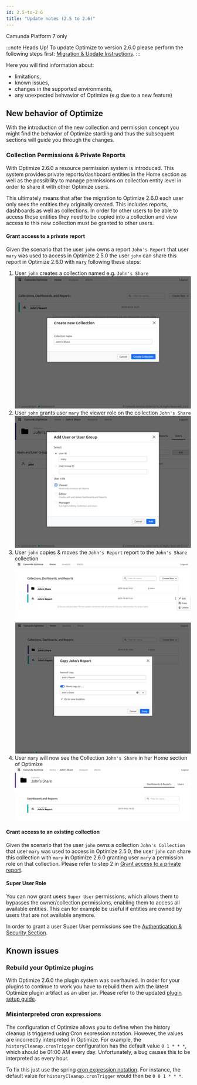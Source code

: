 ```yaml
---
id: 2.5-to-2.6
title: "Update notes (2.5 to 2.6)"
---
```


<span class="badge badge--platform">Camunda Platform 7 only</span>

:::note Heads Up!
To update Optimize to version 2.6.0 please perform the following steps first: [Migration & Update Instructions](./instructions.md).
:::

Here you will find information about:

* limitations, 
* known issues, 
* changes in the supported environments, 
* any unexpected behvavior of Optimize (e.g due to a new feature)

## New behavior of Optimize

With the introduction of the new collection and permission concept you might find the behavior of Optimize startling and thus the subsequent sections will guide you through the changes.

### Collection Permissions & Private Reports

With Optimize 2.6.0 a resource permission system is introduced. This system provides private reports/dashboard entities in the Home section as well as the possibility to manage permissions on collection entity level in order to share it with other Optimize users. 

This ultimately means that after the migration to Optimize 2.6.0 each user only sees the entities they originally created. This includes reports, dashboards as well as collections. In order for other users to be able to access those entities they need to be copied into a collection and view access to this new collection must be granted to other users.

#### Grant access to a private report 
Given the scenario that the user `john` owns a report `John's Report` that user `mary` was used to access in Optimize 2.5.0 the 
user `john` can share this report in Optimize 2.6.0 with `mary` following these steps:

1. User `john` creates a collection named e.g. `John's Share`
![Create a Collection](img/private_report_access_1_create_collection.png)
1. User `john` grants user `mary` the viewer role on the collection `John's Share`
![Create Permission for Mary](img/private_report_access_2_create_view_permission_mary.png)
1. User `john` copies & moves the `John's Report` report to the `John's Share` collection
![Copy Report 1](img/private_report_access_3_1_copy_report.png)
![Copy Report 2](img/private_report_access_3_2_copy_report.png)
1. User `mary` will now see the Collection `John's Share` in her Home section of Optimize
![Mary sees shared collection](img/private_report_access_4_mary_sees_collection.png)

#### Grant access to an existing collection
Given the scenario that the user `john` owns a collection `John's Collection` that user `mary` was used to access in Optimize 2.5.0, the user `john` can share this collection with `mary` in Optimize 2.6.0 granting user `mary` a permission role on that collection. Please refer to step 2 in [Grant access to a private report](#grant-access-to-a-private-report).

#### Super User Role
You can now grant users `Super User` permissions, which allows them to bypasses the owner/collection permissions, enabling them to access all available entities. This can for example be useful if entities are owned by users that are not available anymore.

In order to grant a user Super User permissions see the [Authentication & Security Section](./../setup/configuration.md/#security).


## Known issues


### Rebuild your Optimize plugins

With Optimize 2.6.0 the plugin system was overhauled. In order for your plugins to continue to work you have to rebuild them with the latest Optimize plugin artifact as an uber jar. Please refer to the updated [plugin setup guide](./../plugins/plugin-system.md/#setup-your-environment).

### Misinterpreted cron expressions

The configuration of Optimize allows you to define when the history cleanup is triggered using Cron expression notation. However, the values are incorrectly interpreted in Optimize. For example, the `historyCleanup.cronTrigger` configuration has the default value `0 1 * * *`, which should be 01:00 AM every day. Unfortunately, a bug causes this to be interpreted as every hour. 

To fix this just use the spring [cron expression notation](https://docs.spring.io/spring/docs/current/javadoc-api/org/springframework/scheduling/support/CronSequenceGenerator.html). For instance, the default value for `historyCleanup.cronTrigger` would then be `0 0 1 * * *`.